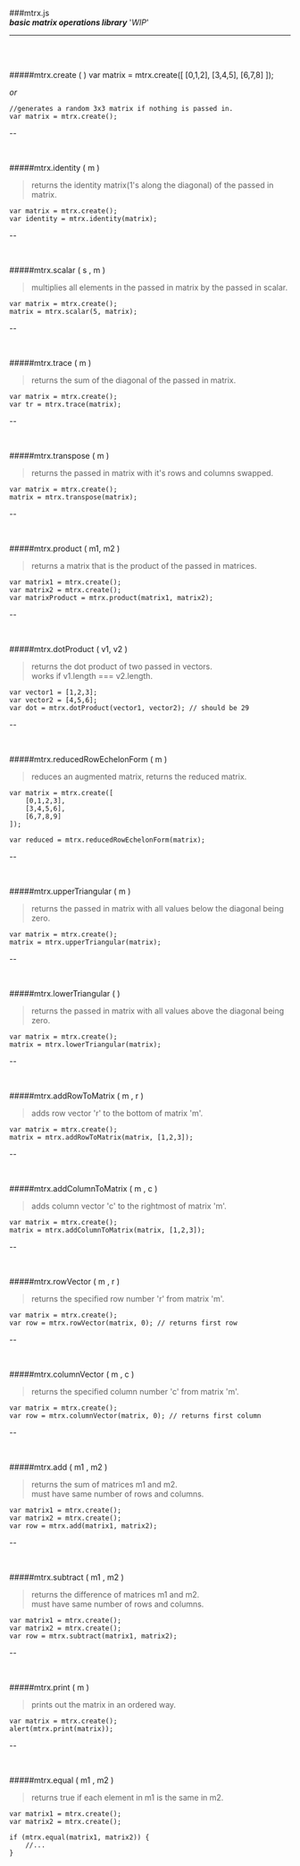 ###mtrx.js <br /> 
***basic matrix operations library*** '*WIP*'

---

<br/>
<br />

#####mtrx.create ( )
	var matrix = mtrx.create([
		[0,1,2],
		[3,4,5],
		[6,7,8]
	]);
	
*or*

	//generates a random 3x3 matrix if nothing is passed in.
	var matrix = mtrx.create();
	
--

<br />

#####mtrx.identity ( m )
>returns the identity matrix(1's along the diagonal) of the passed in matrix.

	var matrix = mtrx.create();
	var identity = mtrx.identity(matrix);
	
--

<br />

#####mtrx.scalar ( s , m )
>multiplies all elements in the passed in matrix by the passed in  scalar.

	var matrix = mtrx.create();
	matrix = mtrx.scalar(5, matrix);

--

<br />

#####mtrx.trace ( m )
>returns the sum of the diagonal of the passed in matrix.

	var matrix = mtrx.create();
	var tr = mtrx.trace(matrix);
	
--

<br />

#####mtrx.transpose ( m )
>returns the passed in matrix with it's rows and columns swapped.

	var matrix = mtrx.create();
	matrix = mtrx.transpose(matrix);

--

<br />

#####mtrx.product ( m1, m2 )
>returns a matrix that is the product of the passed in matrices.

	var matrix1 = mtrx.create();
	var matrix2 = mtrx.create();
	var matrixProduct = mtrx.product(matrix1, matrix2);
	
--

<br />

#####mtrx.dotProduct ( v1, v2 )
>returns the dot product of two passed in vectors.
> <br /> works if v1.length === v2.length.

	var vector1 = [1,2,3];
	var vector2 = [4,5,6];
	var dot = mtrx.dotProduct(vector1, vector2); // should be 29
	
--

<br />

#####mtrx.reducedRowEchelonForm ( m )
>reduces an augmented matrix, returns the reduced matrix.

	var matrix = mtrx.create([
		[0,1,2,3],
		[3,4,5,6],
		[6,7,8,9]
	]);
	
	var reduced = mtrx.reducedRowEchelonForm(matrix);

--

<br />

#####mtrx.upperTriangular ( m )
>returns the passed in matrix with all values below the diagonal being zero.

	var matrix = mtrx.create();
	matrix = mtrx.upperTriangular(matrix);
	
--

<br />

#####mtrx.lowerTriangular ( )
>returns the passed in matrix with all values above the diagonal being zero.

	var matrix = mtrx.create();
	matrix = mtrx.lowerTriangular(matrix);

--

<br />

#####mtrx.addRowToMatrix ( m , r )
> adds row vector 'r' to the bottom of matrix 'm'.

	var matrix = mtrx.create();
	matrix = mtrx.addRowToMatrix(matrix, [1,2,3]);

--

<br />

#####mtrx.addColumnToMatrix ( m , c )
> adds column vector 'c' to the rightmost of matrix 'm'.

	var matrix = mtrx.create();
	matrix = mtrx.addColumnToMatrix(matrix, [1,2,3]);

--

<br />
	
#####mtrx.rowVector ( m , r )
> returns the specified row number 'r' from matrix 'm'.

	var matrix = mtrx.create();
	var row = mtrx.rowVector(matrix, 0); // returns first row

--

<br />
	
#####mtrx.columnVector ( m , c )
> returns the specified column number 'c' from matrix 'm'.

	var matrix = mtrx.create();
	var row = mtrx.columnVector(matrix, 0); // returns first column
	
--

<br />
	
#####mtrx.add ( m1 , m2 )
> returns the sum of matrices m1 and m2. <br />
> must have same number of rows and columns.

	var matrix1 = mtrx.create();
	var matrix2 = mtrx.create();
	var row = mtrx.add(matrix1, matrix2);

--

<br />
	
#####mtrx.subtract ( m1 , m2 )
> returns the difference of matrices m1 and m2. <br />
> must have same number of rows and columns.

	var matrix1 = mtrx.create();
	var matrix2 = mtrx.create();
	var row = mtrx.subtract(matrix1, matrix2);

--

<br />
	
#####mtrx.print ( m )
> prints out the matrix in an ordered way.

	var matrix = mtrx.create();
	alert(mtrx.print(matrix));
	
--

<br />
	
#####mtrx.equal ( m1 , m2 )
> returns true if each element in m1 is the same in m2.

	var matrix1 = mtrx.create();
	var matrix2 = mtrx.create();
	
	if (mtrx.equal(matrix1, matrix2)) { 
		//...
	}
	
